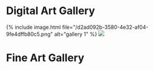# Digital Art Gallery
{% include image.html file="/d2ad092b-3580-4e32-af04-9fe4dffb80c5.png" alt="gallery 1" %}
<img src="/d2ad092b-3580-4e32-af04-9fe4dffb80c5.png">
# Fine Art Gallery
